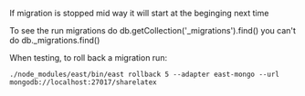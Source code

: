 If migration is stopped mid way it will start at the beginging next time

To see the run migrations do db.getCollection('_migrations').find() you can't do db._migrations.find()

When testing, to roll back a migration run:

```
./node_modules/east/bin/east rollback 5 --adapter east-mongo --url mongodb://localhost:27017/sharelatex
```
